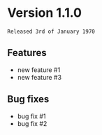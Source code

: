 # Version 1.1.0

`Released 3rd of January 1970`

## Features

- new feature #1
- new feature #3

## Bug fixes

- bug fix #1
- bug fix #2

